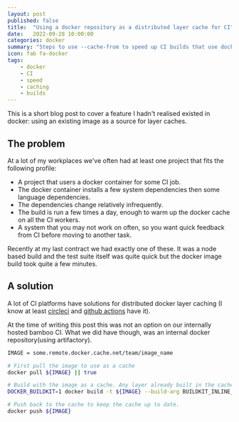 ```yaml
---
layout: post
published: false
title:  "Using a docker repository as a distributed layer cache for CI"
date:   2022-09-28 10:00:00
categories: docker
summary: "Steps to use --cache-from to speed up CI builds that use docker"
icon: fab fa-docker
tags:
    - docker
    - CI
    - speed
    - caching
    - builds
---
```

This is a short blog post to cover a feature I hadn't realised existed in docker: using an existing image 
as a source for layer caches.

## The problem
At a lot of my workplaces we've often had at least one project that fits the following profile:

* A project that users a docker container for some CI job.
* The docker container installs a few system dependencies then some language dependencies.
* The dependencies change relatively infrequently.
* The build is run a few times a day, enough to warm up the docker cache on all the CI workers.
* A system that you may not work on often, so you want quick feedback from CI before moving to another task.

Recently at my last contract we had exactly one of these. It was a node based build and the test suite
itself was quite quick but the docker image build took quite a few minutes.

## A solution

A lot of CI platforms have solutions for distributed docker layer caching (I know at 
least [circleci](https://circleci.com/docs/docker-layer-caching) and 
[github actions](https://depot.dev/blog/docker-layer-caching-in-github-actions) have it). 

At the time of writing this post this was not an option on our internally hosted bamboo CI. What
we did have though, was an internal docker repository(using artifactory). 

```bash
IMAGE = some.remote.docker.cache.net/team/image_name

# First pull the image to use as a cache
docker pull ${IMAGE} || true

# Build with the image as a cache. Any layer already built in the cache can the be skipped
DOCKER_BUILDKIT=1 docker build -t ${IMAGE} --build-arg BUILDKIT_INLINE_CACHE=1 --cache-from ${IMAGE} .

# Push back to the cache to keep the cache up to date.
docker push ${IMAGE}  
```
